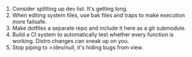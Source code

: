 1. Consider splitting up dev list. It's getting long.
2. When editing system files, use bak files and traps to make execution more
   failsafe.
3. Make dotfiles a separate repo and include it here as a git submodule.
4. Build a CI system to automatically test whether every function is working.
   Distro changes can sneak up on you.
5. Stop piping to >/dev/null, it's hiding bugs from view.
